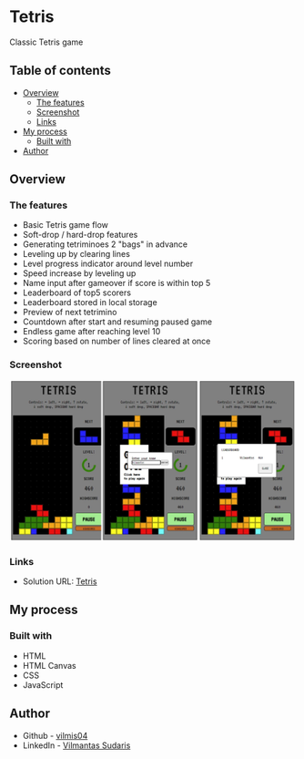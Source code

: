 # Tetris

Classic Tetris game

## Table of contents

- [Overview](#overview)
  - [The features](#the-features)
  - [Screenshot](#screenshot)
  - [Links](#links)
- [My process](#my-process)
  - [Built with](#built-with)
- [Author](#author)

## Overview

### The features

- Basic Tetris game flow
- Soft-drop / hard-drop features
- Generating tetriminoes 2 "bags" in advance
- Leveling up by clearing lines
- Level progress indicator around level number
- Speed increase by leveling up
- Name input after gameover if score is within top 5
- Leaderboard of top5 scorers
- Leaderboard stored in local storage
- Preview of next tetrimino
- Countdown after start and resuming paused game
- Endless game after reaching level 10
- Scoring based on number of lines cleared at once

### Screenshot

![Picture](./Screenshot.jpg)

### Links

- Solution URL: [Tetris](https://tetris.vilmantas.dev)

## My process

### Built with

- HTML
- HTML Canvas
- CSS
- JavaScript

## Author

- Github - [vilmis04](https://github.com/vilmis04)
- LinkedIn - [Vilmantas Sudaris](https://www.linkedin.com/in/vilmantas-sudaris-63567586)
